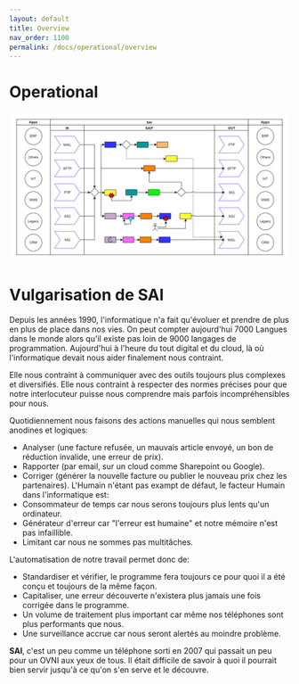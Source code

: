 ```yaml
---
layout: default
title: Overview
nav_order: 1100
permalink: /docs/operational/overview
---
```


# Operational
[![Overview](../../assets/img/branding/BusinessDraw.png)](../../../FCT--Documentation/assets/img/branding/BusinessDraw.png)


# Vulgarisation de SAI

Depuis les années 1990, l'informatique n'a fait qu'évoluer et prendre de plus en plus de place dans nos vies.
On peut compter aujourd'hui 7000 Langues dans le monde alors qu'il existe pas loin de 9000 langages de programmation.
Aujourd'hui à l'heure du tout digital et du cloud, là où l'informatique devait nous aider finalement nous contraint.

Elle nous contraint à communiquer avec des outils toujours plus complexes et diversifiés.
Elle nous contraint à respecter des normes précises pour que notre interlocuteur puisse nous comprendre mais parfois incompréhensibles pour nous.


Quotidiennement nous faisons des actions manuelles qui nous semblent anodines et logiques:
- Analyser (une facture refusée, un mauvais article envoyé, un bon de réduction invalide, une erreur de prix).
- Rapporter (par email, sur un cloud comme Sharepoint ou Google).
- Corriger (générer la nouvelle facture ou publier le nouveau prix chez les partenaires).
L'Humain n'étant pas exampt de défaut, le facteur Humain dans l'informatique est:
- Consommateur de temps car nous serons toujours plus lents qu'un ordinateur.
- Générateur d'erreur car "l'erreur est humaine" et notre mémoire n'est pas infaillible.
- Limitant car nous ne sommes pas multitâches.

L'automatisation de notre travail permet donc de:
- Standardiser et vérifier, le programme fera toujours ce pour quoi il a été conçu et toujours de la même façon.
- Capitaliser, une erreur découverte n'existera plus jamais une fois corrigée dans le programme.
- Un volume de traitement plus important car même nos téléphones sont plus performants que nous.
- Une surveillance accrue car nous seront alertés au moindre problème.


__SAI__, c'est un peu comme un téléphone sorti en 2007 qui passait un peu pour un OVNI aux yeux de tous.
Il était difficile de savoir à quoi il pourrait bien servir jusqu'à ce qu'on s'en serve et le découvre.
